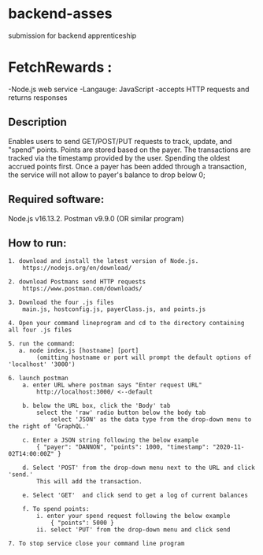 # backend-asses
submission for backend apprenticeship 
# FetchRewards :
-Node.js web service 
    -Langauge: JavaScript
        -accepts HTTP requests and returns responses
## Description
Enables users to send GET/POST/PUT requests to track, update, and "spend" points. Points are stored based on the payer. The transactions are tracked via the timestamp provided by the user. Spending
the oldest accrued points first. Once a payer has been added through a transaction, the service will not allow to payer's balance to drop below 0;
## Required software:
Node.js v16.13.2.
Postman  v9.9.0 (OR similar program)

## How to run:
    1. download and install the latest version of Node.js.
        https://nodejs.org/en/download/

    2. download Postmans send HTTP requests 
        https://www.postman.com/downloads/

    3. Download the four .js files
        main.js, hostconfig.js, payerClass.js, and points.js

    4. Open your command lineprogram and cd to the directory containing all four .js files

    5. run the command:
       a. node index.js [hostname] [port]
            (omitting hostname or port will prompt the default options of 'localhost' '3000')

    6. launch postman
        a. enter URL where postman says "Enter request URL" 
            http://localhost:3000/ <--default

        b. below the URL box, click the 'Body' tab
            select the 'raw' radio button below the body tab
                select 'JSON' as the data type from the drop-down menu to the right of 'GraphQL.'

        c. Enter a JSON string following the below example
            { "payer": "DANNON", "points": 1000, "timestamp": "2020-11-02T14:00:00Z" }

        d. Select 'POST' from the drop-down menu next to the URL and click 'send.'
            This will add the transaction.

        e. Select 'GET'  and click send to get a log of current balances

        f. To spend points:
            i. enter your spend request following the below example
                { "points": 5000 }
            ii. select 'PUT' from the drop-down menu and click send

    7. To stop service close your command line program
